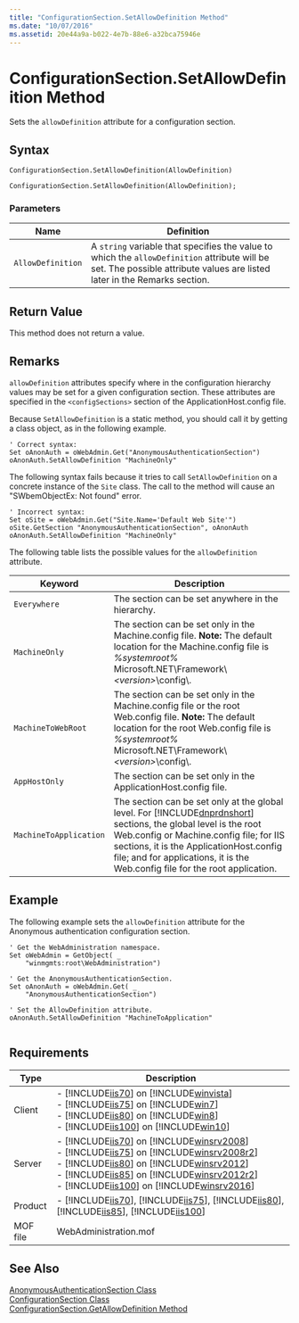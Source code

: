 ```yaml
---
title: "ConfigurationSection.SetAllowDefinition Method"
ms.date: "10/07/2016"
ms.assetid: 20e44a9a-b022-4e7b-88e6-a32bca75946e
---
```

# ConfigurationSection.SetAllowDefinition Method

Sets the `allowDefinition` attribute for a configuration section.  
  
## Syntax  
  
```vbs  
ConfigurationSection.SetAllowDefinition(AllowDefinition)  
```  
  
```jscript#  
ConfigurationSection.SetAllowDefinition(AllowDefinition);  
```  
  
### Parameters  
  
|Name|Definition|  
|----------|----------------|  
|`AllowDefinition`|A `string` variable that specifies the value to which the `allowDefinition` attribute will be set. The possible attribute values are listed later in the Remarks section.|  
  
## Return Value  

 This method does not return a value.  
  
## Remarks  

 `allowDefinition` attributes specify where in the configuration hierarchy values may be set for a given configuration section. These attributes are specified in the `<configSections>` section of the ApplicationHost.config file.  
  
 Because `SetAllowDefinition` is a static method, you should call it by getting a class object, as in the following example.  
  
```  
' Correct syntax:  
Set oAnonAuth = oWebAdmin.Get("AnonymousAuthenticationSection")  
oAnonAuth.SetAllowDefinition "MachineOnly"  
```  
  
 The following syntax fails because it tries to call `SetAllowDefinition` on a concrete instance of the `Site` class. The call to the method will cause an "SWbemObjectEx: Not found" error.  
  
```  
' Incorrect syntax:  
Set oSite = oWebAdmin.Get("Site.Name='Default Web Site'")  
oSite.GetSection "AnonymousAuthenticationSection", oAnonAuth  
oAnonAuth.SetAllowDefinition "MachineOnly"  
```  
  
 The following table lists the possible values for the `allowDefinition` attribute.  
  
|Keyword|Description|  
|-------------|-----------------|  
|`Everywhere`|The section can be set anywhere in the hierarchy.|  
|`MachineOnly`|The section can be set only in the Machine.config file. **Note:**  The default location for the Machine.config file is *%systemroot%* Microsoft.NET\Framework\\*\<version>*\config\\.|  
|`MachineToWebRoot`|The section can be set only in the Machine.config file or the root Web.config file. **Note:**  The default location for the root Web.config file is *%systemroot%* Microsoft.NET\Framework\\*\<version>*\config\\.|  
|`AppHostOnly`|The section can be set only in the ApplicationHost.config file.|  
|`MachineToApplication`|The section can be set only at the global level. For [!INCLUDE[dnprdnshort](../wmi-provider/includes/dnprdnshort-md.md)] sections, the global level is the root Web.config or Machine.config file; for IIS sections, it is the ApplicationHost.config file; and for applications, it is the Web.config file for the root application.|  
  
## Example  

 The following example sets the `allowDefinition` attribute for the Anonymous authentication configuration section.  
  
```  
' Get the WebAdministration namespace.  
Set oWebAdmin = GetObject( _  
    "winmgmts:root\WebAdministration")  
  
' Get the AnonymousAuthenticationSection.  
Set oAnonAuth = oWebAdmin.Get( _  
    "AnonymousAuthenticationSection")  
  
' Set the AllowDefinition attribute.  
oAnonAuth.SetAllowDefinition "MachineToApplication"  
  
```  
  
## Requirements  
  
|Type|Description|  
|----------|-----------------|  
|Client|-   [!INCLUDE[iis70](../wmi-provider/includes/iis70-md.md)] on [!INCLUDE[winvista](../wmi-provider/includes/winvista-md.md)]<br />-   [!INCLUDE[iis75](../wmi-provider/includes/iis75-md.md)] on [!INCLUDE[win7](../wmi-provider/includes/win7-md.md)]<br />-   [!INCLUDE[iis80](../wmi-provider/includes/iis80-md.md)] on [!INCLUDE[win8](../wmi-provider/includes/win8-md.md)]<br />-   [!INCLUDE[iis100](../wmi-provider/includes/iis100-md.md)] on [!INCLUDE[win10](../wmi-provider/includes/win10-md.md)]|  
|Server|-   [!INCLUDE[iis70](../wmi-provider/includes/iis70-md.md)] on [!INCLUDE[winsrv2008](../wmi-provider/includes/winsrv2008-md.md)]<br />-   [!INCLUDE[iis75](../wmi-provider/includes/iis75-md.md)] on [!INCLUDE[winsrv2008r2](../wmi-provider/includes/winsrv2008r2-md.md)]<br />-   [!INCLUDE[iis80](../wmi-provider/includes/iis80-md.md)] on [!INCLUDE[winsrv2012](../wmi-provider/includes/winsrv2012-md.md)]<br />-   [!INCLUDE[iis85](../wmi-provider/includes/iis85-md.md)] on [!INCLUDE[winsrv2012r2](../wmi-provider/includes/winsrv2012r2-md.md)]<br />-   [!INCLUDE[iis100](../wmi-provider/includes/iis100-md.md)] on [!INCLUDE[winsrv2016](../wmi-provider/includes/winsrv2016-md.md)]|  
|Product|-   [!INCLUDE[iis70](../wmi-provider/includes/iis70-md.md)], [!INCLUDE[iis75](../wmi-provider/includes/iis75-md.md)], [!INCLUDE[iis80](../wmi-provider/includes/iis80-md.md)], [!INCLUDE[iis85](../wmi-provider/includes/iis85-md.md)], [!INCLUDE[iis100](../wmi-provider/includes/iis100-md.md)]|  
|MOF file|WebAdministration.mof|  
  
## See Also  

 [AnonymousAuthenticationSection Class](../wmi-provider/anonymousauthenticationsection-class.md)   
 [ConfigurationSection Class](../wmi-provider/configurationsection-class.md)   
 [ConfigurationSection.GetAllowDefinition Method](../wmi-provider/configurationsection-getallowdefinition-method.md)
